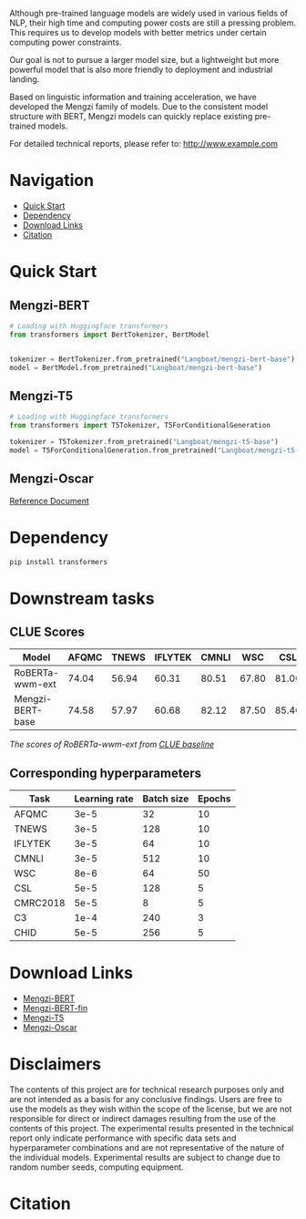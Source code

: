 Although pre-trained language models are widely used in various fields of NLP, their high time and computing power costs are still a pressing problem. This requires us to develop models with better metrics under certain computing power constraints.

Our goal is not to pursue a larger model size, but a lightweight but more powerful model that is also more friendly to deployment and industrial landing.

Based on linguistic information and training acceleration, we have developed the Mengzi family of models. Due to the consistent model structure with BERT, Mengzi models can quickly replace existing pre-trained models.

For detailed technical reports, please refer to: http://www.example.com

# Navigation
* [Quick Start](#quick-start)
* [Dependency](#dependency)
* [Download Links](#download-links)
* [Citation](#citation)

# Quick Start
## Mengzi-BERT
```python
# Loading with Huggingface transformers
from transformers import BertTokenizer, BertModel


tokenizer = BertTokenizer.from_pretrained("Langboat/mengzi-bert-base")
model = BertModel.from_pretrained("Langboat/mengzi-bert-base")

```
## Mengzi-T5
```python
# Loading with Huggingface transformers
from transformers import T5Tokenizer, T5ForConditionalGeneration

tokenizer = T5Tokenizer.from_pretrained("Langboat/mengzi-t5-base")
model = T5ForConditionalGeneration.from_pretrained("Langboat/mengzi-t5-base")
```

## Mengzi-Oscar
[Reference Document](https://github.com/Langboat/Mengzi/blob/main/Mengzi-Oscar.md)

# Dependency
```bash
pip install transformers
```
# Downstream tasks
## CLUE Scores
| Model | AFQMC | TNEWS | IFLYTEK | CMNLI | WSC | CSL | CMRC2018 | C3 | CHID |
|-|-|-|-|-|-|-|-|-|-|
|RoBERTa-wwm-ext| 74.04 | 56.94 | 60.31 | 80.51 | 67.80 | 81.00 | 75.20 | 66.50 | 83.62 |
|Mengzi-BERT-base| 74.58 | 57.97 | 60.68 | 82.12 | 87.50 | 85.40 | 78.54 | 71.70 | 84.16 |

*The scores of RoBERTa-wwm-ext from [CLUE baseline](https://github.com/CLUEbenchmark/CLUE)*
## Corresponding hyperparameters
| Task | Learning rate | Batch size | Epochs |
| - | - | - | - |
| AFQMC | 3e-5 | 32 | 10 |
| TNEWS | 3e-5 | 128 | 10 |
| IFLYTEK | 3e-5 | 64 | 10 |
| CMNLI | 3e-5 | 512 | 10 |
| WSC | 8e-6 | 64 | 50 |
| CSL | 5e-5 | 128 | 5 |
| CMRC2018 | 5e-5 | 8 | 5 |
| C3 | 1e-4 | 240 | 3 |
| CHID | 5e-5 | 256 | 5 |

# Download Links
* [Mengzi-BERT](https://huggingface.co/Langboat/mengzi-bert-base)
* [Mengzi-BERT-fin](https://huggingface.co/Langboat/mengzi-bert-base-fin)
* [Mengzi-T5](https://huggingface.co/Langboat/mengzi-t5-base)
* [Mengzi-Oscar](https://huggingface.co/Langboat/mengzi-oscar-base)

# Disclaimers
The contents of this project are for technical research purposes only and are not intended as a basis for any conclusive findings. Users are free to use the models as they wish within the scope of the license, but we are not responsible for direct or indirect damages resulting from the use of the contents of this project. The experimental results presented in the technical report only indicate performance with specific data sets and hyperparameter combinations and are not representative of the nature of the individual models. Experimental results are subject to change due to random number seeds, computing equipment.

# Citation
